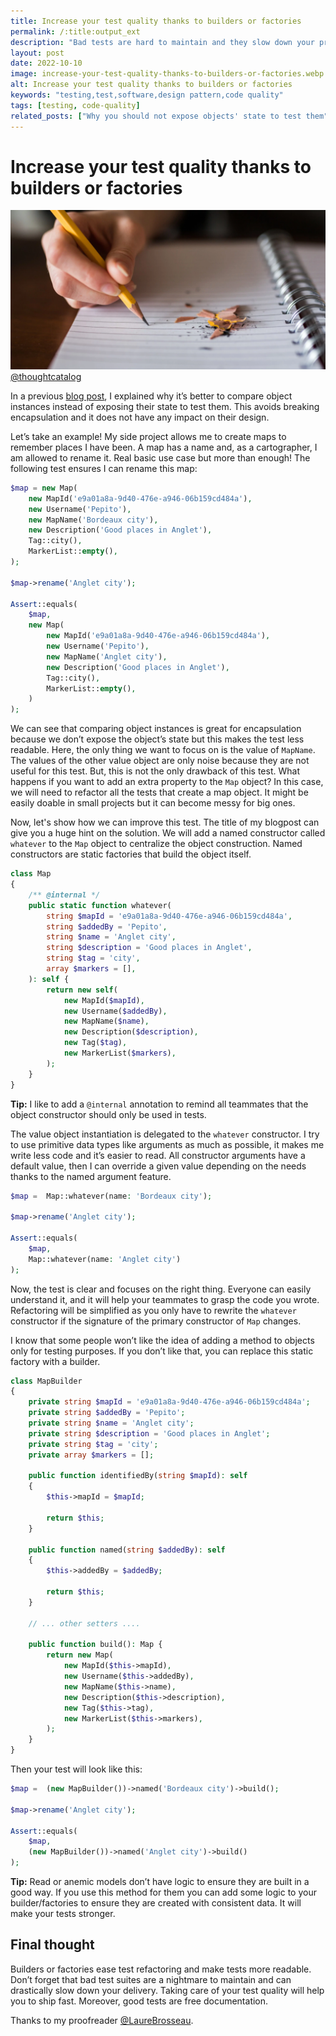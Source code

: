 ```yaml
---
title: Increase your test quality thanks to builders or factories
permalink: /:title:output_ext
description: "Bad tests are hard to maintain and they slow down your productivity. Test code quality is as important as production code. The builder or factory patterns can help you to improve your test code quality. It will ease test refactoring and make tests more readable."
layout: post
date: 2022-10-10
image: increase-your-test-quality-thanks-to-builders-or-factories.webp
alt: Increase your test quality thanks to builders or factories
keywords: "testing,test,software,design pattern,code quality"
tags: [testing, code-quality]
related_posts: ["Why you should not expose objects' state to test them", "Why unit testing can be hard?"]
---
```


# Increase your test quality thanks to builders or factories

![Increase your test quality thanks to builders or factories](assets/img/posts/increase-your-test-quality-thanks-to-builders-or-factories.webp)[@thoughtcatalog](https://unsplash.com/@thoughtcatalog)

In a previous [blog post](http://arnolanglade.github.io/you-should-not-expose-objects-state-to-test-them.html), I explained why it’s better to compare object instances instead of exposing their state to test them. This avoids breaking encapsulation and it does not have any impact on their design.

Let’s take an example! My side project allows me to create maps to remember places I have been. A map has a name and, as a cartographer, I am allowed to rename it. Real basic use case but more than enough! The following test ensures I can rename this map:

```php
$map = new Map(
    new MapId('e9a01a8a-9d40-476e-a946-06b159cd484a'),
    new Username('Pepito'),
    new MapName('Bordeaux city'),
    new Description('Good places in Anglet'),
    Tag::city(),
    MarkerList::empty(),
);

$map->rename('Anglet city');

Assert::equals(
    $map,
    new Map(
        new MapId('e9a01a8a-9d40-476e-a946-06b159cd484a'),
        new Username('Pepito'),
        new MapName('Anglet city'),
        new Description('Good places in Anglet'),
        Tag::city(),
        MarkerList::empty(),
    )
);
```

We can see that comparing object instances is great for encapsulation because we don’t expose the object’s state but this makes the test less readable. Here, the only thing we want to focus on is the value of `MapName`. The values of the other value object are only noise because they are not useful for this test. But, this is not the only drawback of this test. What happens if you want to add an extra property to the `Map` object? In this case, we will need to refactor all the tests that create a map object. It might be easily doable in small projects but it can become messy for big ones.

Now, let's show how we can improve this test. The title of my blogpost can give you a huge hint on the solution. We will add a named constructor called `whatever` to the `Map` object to centralize the object construction. Named constructors are static factories that build the object itself.

```php
class Map 
{
    /** @internal */
    public static function whatever(
        string $mapId = 'e9a01a8a-9d40-476e-a946-06b159cd484a',
        string $addedBy = 'Pepito',
        string $name = 'Anglet city',
        string $description = 'Good places in Anglet',
        string $tag = 'city',
        array $markers = [],
    ): self {
        return new self(
            new MapId($mapId),
            new Username($addedBy),
            new MapName($name),
            new Description($description),
            new Tag($tag),
            new MarkerList($markers),
        );
    }
}
```

**Tip:** I like to add a `@internal` annotation to remind all teammates that the object constructor should only be used in tests.

The value object instantiation is delegated to the `whatever` constructor. I try to use primitive data types like arguments as much as possible, it makes me write less code and it’s easier to read. All constructor arguments have a default value, then I can override a given value depending on the needs thanks to the named argument feature.

```php
$map =  Map::whatever(name: 'Bordeaux city');

$map->rename('Anglet city');

Assert::equals(
    $map,
    Map::whatever(name: 'Anglet city')
);
```

Now, the test is clear and focuses on the right thing. Everyone can easily understand it, and it will help your teammates to grasp the code you wrote. Refactoring will be simplified as you only have to rewrite the `whatever` constructor if the signature of the primary constructor of `Map` changes.

I know that some people won’t like the idea of adding a method to objects only for testing purposes. If you don’t like that, you can replace this static factory with a builder.

```php
class MapBuilder
{
    private string $mapId = 'e9a01a8a-9d40-476e-a946-06b159cd484a';
    private string $addedBy = 'Pepito';
    private string $name = 'Anglet city';
    private string $description = 'Good places in Anglet';
    private string $tag = 'city';
    private array $markers = [];

    public function identifiedBy(string $mapId): self
    {
        $this->mapId = $mapId;
        
        return $this;
    }

    public function named(string $addedBy): self
    {
        $this->addedBy = $addedBy;

        return $this;
    }

    // ... other setters ....

    public function build(): Map {
        return new Map(
            new MapId($this->mapId),
            new Username($this->addedBy),
            new MapName($this->name),
            new Description($this->description),
            new Tag($this->tag),
            new MarkerList($this->markers),
        );
    }
}
```

Then your test will look like this:

```php
$map =  (new MapBuilder())->named('Bordeaux city')->build();

$map->rename('Anglet city');

Assert::equals(
    $map,
    (new MapBuilder())->named('Anglet city')->build()
);
```

**Tip:** Read or anemic models don’t have logic to ensure they are built in a good way. If you use this method for them you can add some logic to your builder/factories to ensure they are created with consistent data. It will make your tests stronger.

## Final thought

Builders or factories ease test refactoring and make tests more readable. Don’t forget that bad test suites are a nightmare to maintain and can drastically slow down your delivery. Taking care of your test quality will help you to ship fast. Moreover, good tests are free documentation.

Thanks to my proofreader [@LaureBrosseau](https://twitter.com/LaureBrosseau).
